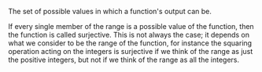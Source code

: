The set of possible values in which a function's output can be.

If every single member of the range is a possible value of the function,
then the function is called surjective. This is not always the case; it
depends on what we consider to be the range of the function, for
instance the squaring operation acting on the integers is surjective if
we think of the range as just the positive integers, but not if we think
of the range as all the integers.
